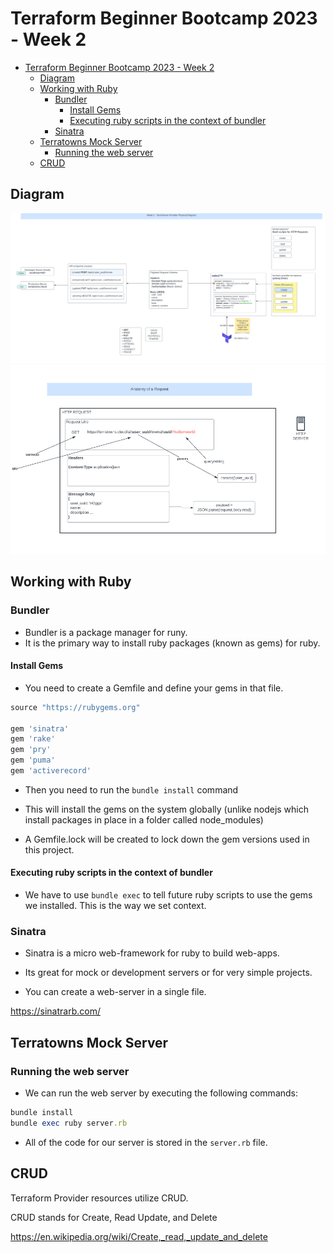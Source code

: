 # Terraform Beginner Bootcamp 2023 - Week 2
- [Terraform Beginner Bootcamp 2023 - Week 2](#terraform-beginner-bootcamp-2023---week-2)
  - [Diagram](#diagram)
  - [Working with Ruby](#working-with-ruby)
    - [Bundler](#bundler)
      - [Install Gems](#install-gems)
      - [Executing ruby scripts in the context of bundler](#executing-ruby-scripts-in-the-context-of-bundler)
    - [Sinatra](#sinatra)
  - [Terratowns Mock Server](#terratowns-mock-server)
    - [Running the web server](#running-the-web-server)
  - [CRUD](#crud)

## Diagram
![Physical](./../assert/week-2-Physical.png)
![Request](./../assert/week-2-request.png)

## Working with Ruby

### Bundler

-  Bundler is a package manager for runy.
-  It is the primary way to install ruby packages (known as gems) for ruby.

#### Install Gems

-  You need to create a Gemfile and define your gems in that file.

```rb
source "https://rubygems.org"

gem 'sinatra'
gem 'rake'
gem 'pry'
gem 'puma'
gem 'activerecord'
```

- Then you need to run the `bundle install` command

- This will install the gems on the system globally (unlike nodejs which install packages in place in a folder called node_modules)

- A Gemfile.lock will be created to lock down the gem versions used in this project.

#### Executing ruby scripts in the context of bundler

- We have to use `bundle exec` to tell future ruby scripts to use the gems we installed. This is the way we set context.

### Sinatra

- Sinatra is a micro web-framework for ruby to build web-apps.

- Its great for mock or development servers or for very simple projects.

- You can create a web-server in a single file.

https://sinatrarb.com/

## Terratowns Mock Server

### Running the web server

- We can run the web server by executing the following commands:

```rb
bundle install
bundle exec ruby server.rb
```

- All of the code for our server is stored in the `server.rb` file.


## CRUD

Terraform Provider resources utilize CRUD.

CRUD stands for Create, Read Update, and Delete

https://en.wikipedia.org/wiki/Create,_read,_update_and_delete